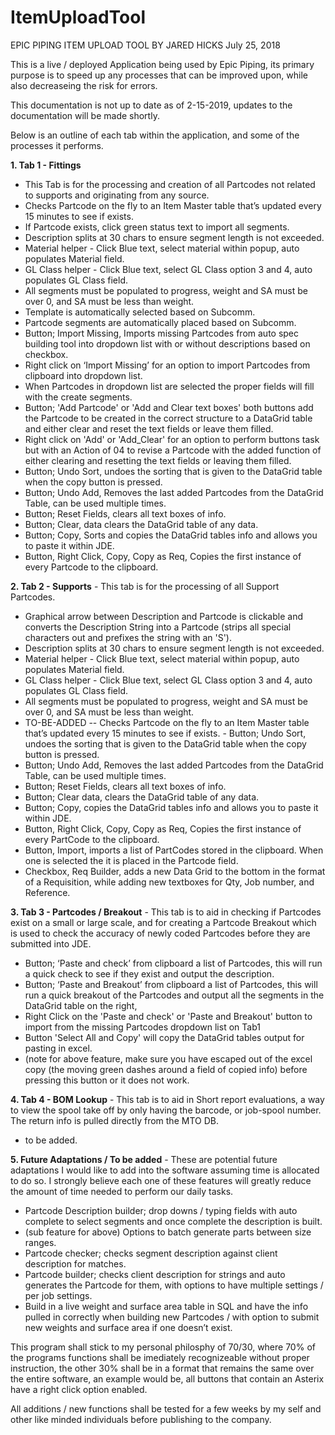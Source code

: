 # ItemUploadTool


EPIC PIPING
ITEM UPLOAD TOOL
BY JARED HICKS
July 25, 2018

This is a live / deployed Application being used by Epic Piping, its primary purpose is to speed up any processes that can be improved upon, while also decreaseing the risk for errors.

This documentation is not up to date as of 2-15-2019, updates to the documentation will be made shortly.

Below is an outline of each tab within the application, and some of the processes it performs.


**1.	Tab 1 - Fittings**
  - This Tab is for the processing and creation of all Partcodes not related to supports and originating from any source.	
- Checks Partcode on the fly to an Item Master table that’s updated every 15 minutes to see if exists.
-	If Partcode exists, click green status text to import all segments.
-	Description splits at 30 chars to ensure segment length is not exceeded.
-	Material helper - Click Blue text, select material within popup, auto populates Material field.
-	GL Class helper - Click Blue text, select GL Class option 3 and 4, auto populates GL Class field.
-	All segments must be populated to progress, weight and SA must be over 0, and SA must be less than weight.
-	Template is automatically selected based on Subcomm.
-	Partcode segments are automatically placed based on Subcomm.
-	Button; Import Missing, Imports missing Partcodes from auto spec building tool into dropdown list with or without descriptions based on checkbox.
-	Right click on ‘Import Missing’ for an option to import Partcodes from clipboard into dropdown list.
-	When Partcodes in dropdown list are selected the proper fields will fill with the create segments.
-	Button; 'Add Partcode' or 'Add and Clear text boxes' both buttons add the Partcode to be created in the correct structure to a DataGrid table and either clear and reset the text fields or leave them filled.
-	Right click on 'Add' or 'Add_Clear' for an option to perform buttons task but with an Action of 04 to revise a Partcode with the added function of either clearing and resetting the text fields or leaving them filled.
-	Button; Undo Sort, undoes the sorting that is given to the DataGrid table when the copy button is pressed.
-	Button; Undo Add, Removes the last added Partcodes from the DataGrid Table, can be used multiple times.
-	Button; Reset Fields, clears all text boxes of info.
-	Button; Clear, data clears the DataGrid table of any data.
-	Button; Copy, Sorts and copies the DataGrid tables info and allows you to paste it within JDE.
-	Button, Right Click, Copy, Copy as Req, Copies the first instance of every Partcode to the clipboard.


**2.	Tab 2 - Supports**
	- This tab is for the processing of all Support Partcodes.
-	Graphical arrow between Description and Partcode is clickable and converts the Description String into a Partcode (strips all special characters out and prefixes the string with an 'S').
-	Description splits at 30 chars to ensure segment length is not exceeded.
-	Material helper - Click Blue text, select material within popup, auto populates Material field.
-	GL Class helper - Click Blue text, select GL Class option 3 and 4, auto populates GL Class field.
-	All segments must be populated to progress, weight and SA must be over 0, and SA must be less than weight.
-	TO-BE-ADDED -- Checks Partcode on the fly to an Item Master table that’s updated every 15 minutes to see if exists.	-	Button; Undo Sort, undoes the sorting that is given to the DataGrid table when the copy button is pressed.
-	Button; Undo Add, Removes the last added Partcodes from the DataGrid Table, can be used multiple times.
-	Button; Reset Fields, clears all text boxes of info.
-	Button; Clear data, clears the DataGrid table of any data.
-	Button; Copy, copies the DataGrid tables info and allows you to paste it within JDE.
-	Button, Right Click, Copy, Copy as Req, Copies the first instance of every PartCode to the clipboard.
-	Button, Import, imports a list of PartCodes stored in the clipboard. When one is selected the it is placed in the Partcode field.
-	Checkbox, Req Builder, adds a new Data Grid to the bottom in the format of a Requisition, while adding new textboxes for Qty, Job number, and Reference.


**3.	Tab 3 - Partcodes / Breakout**
	- This tab is to aid in checking if Partcodes exist on a small or large scale, and for creating a Partcode Breakout which is used to check the accuracy of newly coded Partcodes before they are submitted into JDE.
-	Button; ‘Paste and check’ from clipboard a list of Partcodes, this will run a quick check to see if they exist and output the description.
-	Button; ‘Paste and Breakout’ from clipboard a list of Partcodes, this will run a quick breakout of the Partcodes and output all the segments in the DataGrid table on the right,
-	Right Click on the 'Paste and check' or 'Paste and Breakout' button to import from the missing Partcodes dropdown list on Tab1
-	Button 'Select All and Copy' will copy the DataGrid tables output for pasting in excel.
-	(note for above feature, make sure you have escaped out of the excel copy (the moving green dashes around a field of copied info) before pressing this button or it does not work.

**4.	Tab 4 - BOM Lookup**
	- This tab is to aid in Short report evaluations, a way to view the spool take off by only having the barcode, or job-spool number. The return info is pulled directly from the MTO DB.
-	to be added.

**5.	Future Adaptations / To be added**
	-	These are potential future adaptations I would like to add into the software assuming time is allocated to do so. I strongly believe each one of these features will greatly reduce the amount of time needed to perform our daily tasks.	
-	Partcode Description builder; drop downs / typing fields with auto complete to select segments and once complete the description is built.
-	(sub feature for above) Options to batch generate parts between size ranges.
-	Partcode checker; checks segment description against client description for matches.
-	Partcode builder; checks client description for strings and auto generates the Partcode for them, with options to have multiple settings / per job settings.
-	Build in a live weight and surface area table in SQL and have the info pulled in correctly when building new Partcodes / with option to submit new weights and surface area if one doesn’t exist.




This program shall stick to my personal philosphy of 70/30, where 70% of the programs functions shall be imediately recognizeable  without proper instruction, the other 30% shall be in a format that remains the same over the entire software, an example would be, all buttons that contain an Asterix have a right click option enabled. 

All additions / new functions shall be tested for a few weeks by my self and other like minded individuals before publishing to the company.
